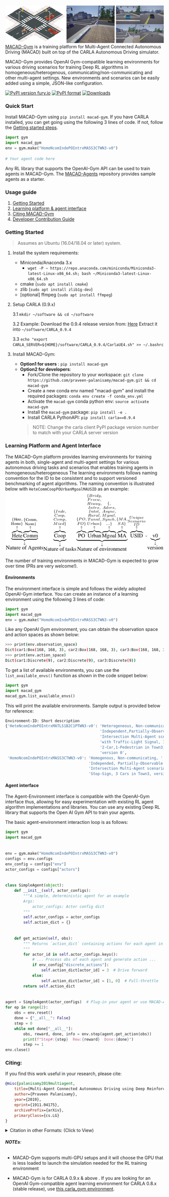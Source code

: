 ![MACAD-Gym learning environment 1](docs/images/macad-gym-urban_4way_intrx_2c1p1m.png)
[MACAD-Gym](https://arxiv.org/abs/1911.04175) is a training platform for Multi-Agent Connected Autonomous
 Driving (MACAD) built on top of the CARLA Autonomous Driving simulator.

MACAD-Gym provides OpenAI Gym-compatible learning environments for various
driving scenarios for training Deep RL algorithms in homogeneous/heterogenous,
communicating/non-communicating and other multi-agent settings. New environments and scenarios
 can be easily added using a simple, JSON-like configuration.

[![PyPI version fury.io](https://badge.fury.io/py/macad-gym.svg)](https://pypi.python.org/pypi/macad-gym/)
[![PyPI format](https://img.shields.io/pypi/pyversions/macad-gym.svg)](https://pypi.python.org/pypi/macad-gym/)
[![Downloads](https://pepy.tech/badge/macad-gym)](https://pepy.tech/project/macad-gym)
### Quick Start

Install MACAD-Gym using `pip install macad-gym`.
 If you have CARLA installed, you can get going using the following 3 lines of code. If not, follow the
[Getting started steps](#getting-started).

```python
import gym
import macad_gym
env = gym.make("HomoNcomIndePOIntrxMASS3CTWN3-v0")

# Your agent code here
```

 Any RL library that supports the OpenAI-Gym API can be used to train agents in MACAD-Gym. The [MACAD-Agents](https://github.com/praveen-palanisamy/macad-agents) repository provides sample agents as a starter.

### Usage guide

1. [Getting Started](#getting-started)
1. [Learning platform & agent interface](#learning-platform-and-agent-interface)
1. [Citing MACAD-Gym](#citing)
1. [Developer Contribution Guide](CONTRIBUTING.md)

### Getting Started

> Assumes an Ubuntu (16.04/18.04 or later) system.

1. Install the system requirements:
	- Miniconda/Anaconda 3.x
		- `wget -P ~ https://repo.anaconda.com/miniconda/Miniconda3-latest-Linux-x86_64.sh; bash ~/Miniconda3-latest-Linux-x86_64.sh`
	- cmake (`sudo apt install cmake`)
	- zlib (`sudo apt install zlib1g-dev`)
	- [optional] ffmpeg (`sudo apt install ffmpeg`)
   
1. Setup CARLA (0.9.x)

    3.1 `mkdir ~/software && cd ~/software`

    3.2 Example: Download the 0.9.4 release version from: [Here](https://drive.google.com/file/d/1p5qdXU4hVS2k5BOYSlEm7v7_ez3Et9bP/view)
    Extract it into `~/software/CARLA_0.9.4`
    
    3.3 `echo "export CARLA_SERVER=${HOME}/software/CARLA_0.9.4/CarlaUE4.sh" >> ~/.bashrc`

1. Install MACAD-Gym:
   - **Option1 for users** : `pip install macad-gym`
   - **Option2 for developers**:
     - Fork/Clone the repository to your workspace:
        `git clone https://github.com/praveen-palanisamy/macad-gym.git && cd macad-gym`
     - Create a new conda env named "macad-gym" and install the required packages:
      `conda env create -f conda_env.yml`
     - Activate the `macad-gym` conda python env:
      `source activate macad-gym`
     - Install the `macad-gym` package:
	  `pip install -e .`
     - Install CARLA PythonAPI: `pip install carla==0.9.4`
     > NOTE: Change the carla client PyPI package version number to match with your CARLA server version
     

### Learning Platform and Agent Interface

The MACAD-Gym platform provides learning environments for training agents in both,
single-agent and multi-agent settings for various autonomous driving tasks and 
scenarios that enables training agents in homogeneous/heterogeneous
The learning environments follows naming convention for the ID to be consistent
and to support versioned benchmarking of agent algorithms.
The naming convention is illustrated below with `HeteCommCoopPOUrbanMgoalMAUSID`
as an example:
![MACAD-Gym Naming Conventions](docs/images/macad-gym-naming-conventions.png)

The number of training environments in MACAD-Gym is expected to grow over time
(PRs are very welcome!). 

#### Environments

The environment interface is simple and follows the widely adopted OpenAI-Gym
interface. You can create an instance of a learning environment using the 
following 3 lines of code:

```python
import gym
import macad_gym
env = gym.make("HomoNcomIndePOIntrxMASS3CTWN3-v0")
```

Like any OpenAI Gym environment, you can obtain the observation space and action
spaces as shown below:

```bash
>>> print(env.observation_space)
Dict(car1:Box(168, 168, 3), car2:Box(168, 168, 3), car3:Box(168, 168, 3))
>>> print(env.action_space)
Dict(car1:Discrete(9), car2:Discrete(9), car3:Discrete(9))
```

To get a list of available environments, you can use
the `list_available_envs()` function as shown in the code snippet below:

```python
import gym
import macad_gym
macad_gym.list_available_envs()
```
This will print the available environments. Sample output is provided below for reference:

```bash
Environment-ID: Short description
{'HeteNcomIndePOIntrxMATLS1B2C1PTWN3-v0': 'Heterogeneous, Non-communicating, '
                                          'Independent,Partially-Observable '
                                          'Intersection Multi-Agent scenario '
                                          'with Traffic-Light Signal, 1-Bike, '
                                          '2-Car,1-Pedestrian in Town3, '
                                          'version 0',
 'HomoNcomIndePOIntrxMASS3CTWN3-v0': 'Homogenous, Non-communicating, '
                                     'Independed, Partially-Observable '
                                     'Intersection Multi-Agent scenario with '
                                     'Stop-Sign, 3 Cars in Town3, version 0'}
```

#### Agent interface
The Agent-Environment interface is compatible with the OpenAI-Gym interface
thus, allowing for easy experimentation with existing RL agent algorithm 
implementations and libraries. You can use any existing Deep RL library that supports the Open AI Gym API to train your agents.

The basic agent-environment interaction loop is as follows:


```python
import gym
import macad_gym


env = gym.make("HomoNcomIndePOIntrxMASS3CTWN3-v0")
configs = env.configs
env_config = configs["env"]
actor_configs = configs["actors"]


class SimpleAgent(object):
    def __init__(self, actor_configs):
        """A simple, deterministic agent for an example
        Args:
            actor_configs: Actor config dict
        """
        self.actor_configs = actor_configs
        self.action_dict = {}


    def get_action(self, obs):
        """ Returns `action_dict` containing actions for each agent in the env
        """
        for actor_id in self.actor_configs.keys():
            # ... Process obs of each agent and generate action ...
            if env_config["discrete_actions"]:
                self.action_dict[actor_id] = 3  # Drive forward
            else:
                self.action_dict[actor_id] = [1, 0]  # Full-throttle
        return self.action_dict


agent = SimpleAgent(actor_configs)  # Plug-in your agent or use MACAD-Agents
for ep in range(2):
    obs = env.reset()
    done = {"__all__": False}
    step = 0
    while not done["__all__"]:
        obs, reward, done, info = env.step(agent.get_action(obs))
        print(f"Step#:{step}  Rew:{reward}  Done:{done}")
        step += 1
env.close()
```

### Citing:

If you find this work useful in your research, please cite:

```bibtex
@misc{palanisamy2019multiagent,
    title={Multi-Agent Connected Autonomous Driving using Deep Reinforcement Learning},
    author={Praveen Palanisamy},
    year={2019},
    eprint={1911.04175},
    archivePrefix={arXiv},
    primaryClass={cs.LG}
}
```

<details><summary>Citation in other Formats: (Click to View)</summary>
<p>
<div id="gs_citt"><table><tbody><tr><th scope="row" class="gs_cith">MLA</th><td><div tabindex="0" class="gs_citr">Palanisamy, Praveen. "Multi-Agent Connected Autonomous Driving using Deep Reinforcement Learning." <i>arXiv preprint arXiv:1911.04175</i> (2019).</div></td></tr><tr><th scope="row" class="gs_cith">APA</th><td><div tabindex="0" class="gs_citr">Palanisamy, P. (2019). Multi-Agent Connected Autonomous Driving using Deep Reinforcement Learning. <i>arXiv preprint arXiv:1911.04175</i>.</div></td></tr><tr><th scope="row" class="gs_cith">Chicago</th><td><div tabindex="0" class="gs_citr">Palanisamy, Praveen. "Multi-Agent Connected Autonomous Driving using Deep Reinforcement Learning." <i>arXiv preprint arXiv:1911.04175</i> (2019).</div></td></tr><tr><th scope="row" class="gs_cith">Harvard</th><td><div tabindex="0" class="gs_citr">Palanisamy, P., 2019. Multi-Agent Connected Autonomous Driving using Deep Reinforcement Learning. <i>arXiv preprint arXiv:1911.04175</i>.</div></td></tr><tr><th scope="row" class="gs_cith">Vancouver</th><td><div tabindex="0" class="gs_citr">Palanisamy P. Multi-Agent Connected Autonomous Driving using Deep Reinforcement Learning. arXiv preprint arXiv:1911.04175. 2019 Nov 11.</div></td></tr></tbody></table></div><div id="gs_citi"><a class="gs_citi" href="https://scholar.googleusercontent.com/scholar.bib?q=info:xm26aHYhVDgJ:scholar.google.com/&amp;output=citation&amp;scisdr=CgXTGHMuEN628ARjSCI:AAGBfm0AAAAAXetmUCK7vBmr1OtOq0KVG6IXDlyHhBdl&amp;scisig=AAGBfm0AAAAAXetmUIGOLisMm--ltk35iSX92VU3dlmg&amp;scisf=4&amp;ct=citation&amp;cd=-1&amp;hl=en">BibTeX</a> <a class="gs_citi" href="https://scholar.googleusercontent.com/scholar.enw?q=info:xm26aHYhVDgJ:scholar.google.com/&amp;output=citation&amp;scisdr=CgXTGHMuEN628ARjSCI:AAGBfm0AAAAAXetmUCK7vBmr1OtOq0KVG6IXDlyHhBdl&amp;scisig=AAGBfm0AAAAAXetmUIGOLisMm--ltk35iSX92VU3dlmg&amp;scisf=3&amp;ct=citation&amp;cd=-1&amp;hl=en">EndNote</a> <a class="gs_citi" href="https://scholar.googleusercontent.com/scholar.ris?q=info:xm26aHYhVDgJ:scholar.google.com/&amp;output=citation&amp;scisdr=CgXTGHMuEN628ARjSCI:AAGBfm0AAAAAXetmUCK7vBmr1OtOq0KVG6IXDlyHhBdl&amp;scisig=AAGBfm0AAAAAXetmUIGOLisMm--ltk35iSX92VU3dlmg&amp;scisf=2&amp;ct=citation&amp;cd=-1&amp;hl=en">RefMan</a> <a class="gs_citi" href="https://scholar.googleusercontent.com/scholar.rfw?q=info:xm26aHYhVDgJ:scholar.google.com/&amp;output=citation&amp;scisdr=CgXTGHMuEN628ARjSCI:AAGBfm0AAAAAXetmUCK7vBmr1OtOq0KVG6IXDlyHhBdl&amp;scisig=AAGBfm0AAAAAXetmUIGOLisMm--ltk35iSX92VU3dlmg&amp;scisf=1&amp;ct=citation&amp;cd=-1&amp;hl=en" target="RefWorksMain">RefWorks</a> </div>
</p>
</details>

###### **NOTEs**:
- MACAD-Gym supports multi-GPU setups and it will choose the GPU that is less loaded to launch the simulation needed for the RL training environment

- MACAD-Gym is for CARLA 0.9.x & above . If you are
looking for an OpenAI Gym-compatible agent learning environment for CARLA 0.8.x (stable release),
use [this carla_gym environment](https://github.com/PacktPublishing/Hands-On-Intelligent-Agents-with-OpenAI-Gym/tree/master/ch8/environment).
